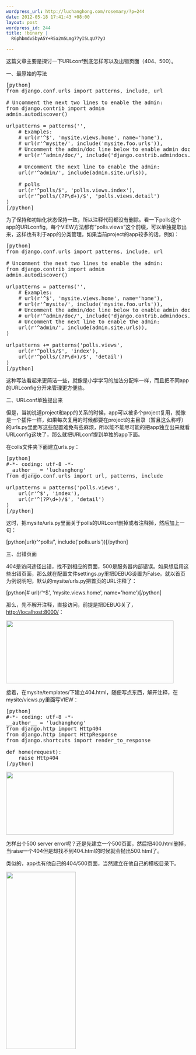 ```yaml
--- 
wordpress_url: http://luchanghong.com/rosemary/?p=244
date: 2012-05-18 17:41:43 +08:00
layout: post
wordpress_id: 244
title: !binary |
  RGphbmdv5byA5Y+R5a2m5Lmg77yI5LqU77yJ

---
```

这篇文章主要是探讨一下URLconf到底怎样写以及出错页面（404、500）。

一、最原始的写法
<pre>[python]
from django.conf.urls import patterns, include, url

# Uncomment the next two lines to enable the admin:
from django.contrib import admin
admin.autodiscover()

urlpatterns = patterns('',
    # Examples:
    # url(r'^$', 'mysite.views.home', name='home'),
    # url(r'^mysite/', include('mysite.foo.urls')),
    # Uncomment the admin/doc line below to enable admin documentation:
    # url(r'^admin/doc/', include('django.contrib.admindocs.urls')),

    # Uncomment the next line to enable the admin:
    url(r'^admin/', include(admin.site.urls)),

    # polls
    url(r'^polls/$', 'polls.views.index'),
    url(r'^polls/(?P\d+)/$', 'polls.views.detail')
)
[/python]</pre>
为了保持和初始化状态保持一致，所以注释代码都没有删除。看一下polls这个app的URLconfig，每个VIEW方法都有“polls.views”这个前缀，可以单独提取出来，这样也有利于app的分类管理，如果当前project的app较多的话，例如：
<pre>[python]
from django.conf.urls import patterns, include, url

# Uncomment the next two lines to enable the admin:
from django.contrib import admin
admin.autodiscover()

urlpatterns = patterns('',
    # Examples:
    # url(r'^$', 'mysite.views.home', name='home'),
    # url(r'^mysite/', include('mysite.foo.urls')),
    # Uncomment the admin/doc line below to enable admin documentation:
    # url(r'^admin/doc/', include('django.contrib.admindocs.urls')),
    # Uncomment the next line to enable the admin:
    url(r'^admin/', include(admin.site.urls)),
)

urlpatterns += patterns('polls.views',
    url(r'^polls/$', 'index'),
    url(r'^polls/(?P\d+)/$', 'detail')
)
[/python]</pre>
这种写法看起来更简洁一些，就像是小学学习的加法分配率一样，而且把不同app的URLconfig分开来管理更方便些。

二、URLconf单独提出来

但是，当初说道project和app的关系的时候，app可以被多个project复用，就像是一个插件一样，如果每次复用的时候都要在project的主目录（暂且这么称呼）的urls.py里面写这些配置难免有些麻烦，所以能不能尽可能的把app独立出来就看URLconfig这块了，那么就把URLconf提到单独的app下面。

在colls文件夹下面建立urls.py：
<pre>[python]
#-*- coding: utf-8 -*-
__author__ = 'luchanghong'
from django.conf.urls import url, patterns, include

urlpatterns = patterns('polls.views',
    url(r'^$', 'index'),
    url(r'^(?P\d+)/$', 'detail')
)
[/python]</pre>
这时，把mysite/urls.py里面关于polls的URLconf删掉或者注释掉，然后加上一句：

[python]url(r'^polls/', include('polls.urls'))[/python]

三、出错页面

404是访问途径出错，找不到相应的页面，500是服务器内部错误。如果想启用这些出错页面，那么就在配置文件settings.py里把DEBUG设置为False。就以首页为例说明吧，默认的mysite/urls.py把首页的URL注释了：

[python]# url(r'^$', 'mysite.views.home', name='home')[/python]

那么，先不解开注释，直接访问，前提是把DEBUG关了，<a href="http://localhost:8000/">http://localhost:8000/</a>：

<a href="http://luchanghong.com/rosemary/wp-content/uploads/2012/05/404-1.jpg"><img class="alignnone size-full wp-image-247" title="404-1" src="http://luchanghong.com/rosemary/wp-content/uploads/2012/05/404-1.jpg" alt="" width="459" height="172" /></a>

接着，在mysite/templates/下建立404.html，随便写点东西，解开注释，在mysite/views.py里面写VIEW：
<pre>[python]
#-*- coding: utf-8 -*-
__author__ = 'luchanghong'
from django.http import Http404
from django.http import HttpResponse
from django.shortcuts import render_to_response

def home(request):
    raise Http404
[/python]</pre>
<a href="http://luchanghong.com/rosemary/wp-content/uploads/2012/05/404page.jpg"><img class="alignnone size-full wp-image-248" title="404page" src="http://luchanghong.com/rosemary/wp-content/uploads/2012/05/404page.jpg" alt="" width="459" height="172" /></a>

怎样出个500 server error呢？还是先建立一个500页面，然后把400.html删掉，当raise一个404但是却找不到404.html的时候就会抛出500.html了。

类似的，app也有他自己的404/500页面，当然建立在他自己的模板目录下。

<a href="http://luchanghong.com/rosemary/wp-content/uploads/2012/05/files.jpg"><img class="alignnone size-full wp-image-249" title="files" src="http://luchanghong.com/rosemary/wp-content/uploads/2012/05/files.jpg" alt="" width="191" height="485" /></a>
